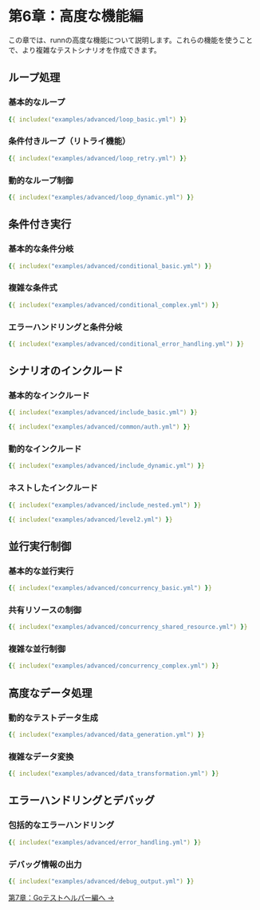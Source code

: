 # 第6章：高度な機能編

この章では、runnの高度な機能について説明します。これらの機能を使うことで、より複雑なテストシナリオを作成できます。

## ループ処理

### 基本的なループ

```yaml
{{ includex("examples/advanced/loop_basic.yml") }}
```

### 条件付きループ（リトライ機能）

```yaml
{{ includex("examples/advanced/loop_retry.yml") }}
```

### 動的なループ制御

```yaml
{{ includex("examples/advanced/loop_dynamic.yml") }}
```

## 条件付き実行

### 基本的な条件分岐

```yaml
{{ includex("examples/advanced/conditional_basic.yml") }}
```

### 複雑な条件式

```yaml
{{ includex("examples/advanced/conditional_complex.yml") }}
```

### エラーハンドリングと条件分岐

```yaml
{{ includex("examples/advanced/conditional_error_handling.yml") }}
```

## シナリオのインクルード

### 基本的なインクルード

```yaml
{{ includex("examples/advanced/include_basic.yml") }}
```

```yaml
{{ includex("examples/advanced/common/auth.yml") }}
```

### 動的なインクルード

```yaml
{{ includex("examples/advanced/include_dynamic.yml") }}
```

### ネストしたインクルード

```yaml
{{ includex("examples/advanced/include_nested.yml") }}
```

```yaml
{{ includex("examples/advanced/level2.yml") }}
```

## 並行実行制御

### 基本的な並行実行

```yaml
{{ includex("examples/advanced/concurrency_basic.yml") }}
```

### 共有リソースの制御

```yaml
{{ includex("examples/advanced/concurrency_shared_resource.yml") }}
```

### 複雑な並行制御

```yaml
{{ includex("examples/advanced/concurrency_complex.yml") }}
```

## 高度なデータ処理

### 動的なテストデータ生成

```yaml
{{ includex("examples/advanced/data_generation.yml") }}
```

### 複雑なデータ変換

```yaml
{{ includex("examples/advanced/data_transformation.yml") }}
```

## エラーハンドリングとデバッグ

### 包括的なエラーハンドリング

```yaml
{{ includex("examples/advanced/error_handling.yml") }}
```

### デバッグ情報の出力

```yaml
{{ includex("examples/advanced/debug_output.yml") }}
```


[第7章：Goテストヘルパー編へ →](test-helper.md)